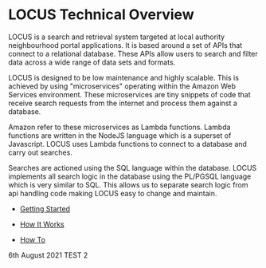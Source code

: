 # LOCUS Technical Overview

LOCUS is a search and retrieval system targeted at local authority neighbourhood portal applications. It is based around a set of APIs that connect to a relational database. These APIs allow users to search and filter data across a wide range of data sets and formats.

LOCUS is designed to be low maintenance and highly scalable. This is achieved by using "microservices" operating within the Amazon Web Services environment. These microservices are tiny snippets of code that receive search requests from the internet and process them against a database.

Amazon refer to these microservices as Lambda functions. Lambda functions are written in the NodeJS language which is a superset of Javascript. LOCUS uses Lambda functions to connect to a database and carry out searches.

Searches are actioned using the SQL language within the database. LOCUS implements all search logic in the database using the PL/PGSQL language which is very similar to SQL. This allows us to separate search logic from api handling code making LOCUS easy to change and maintain.

- [Getting Started](docs/getting_started.md)
  
- [How It Works](docs/how_it_works.md)
  
- [How To](docs/how_to.md)

6th August 2021 TEST 2
